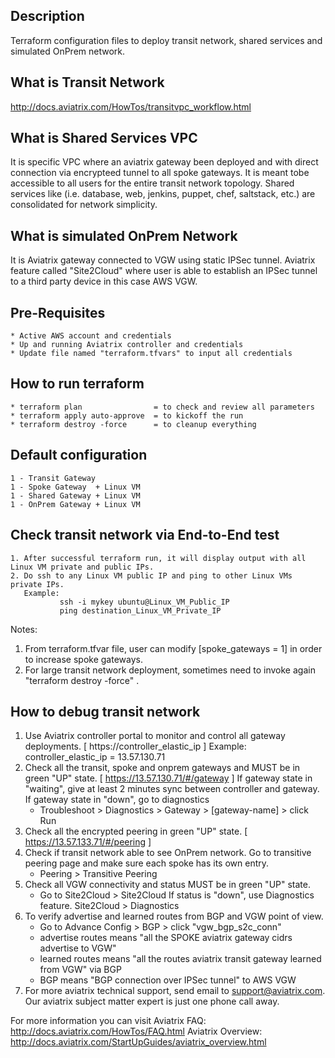Description
-----------
Terraform configuration files to deploy transit network, shared services and simulated OnPrem network.

What is Transit Network
-----------------------
http://docs.aviatrix.com/HowTos/transitvpc_workflow.html

What is Shared Services VPC
---------------------------
It is specific VPC where an aviatrix gateway been deployed and with direct connection via encrypteed tunnel to all spoke gateways.  It is meant tobe accessible to all users for the entire transit network topology. Shared services like (i.e. database, web, jenkins, puppet, chef, saltstack, etc.) are consolidated for network simplicity.

What is simulated OnPrem Network
--------------------------------
It is Aviatrix gateway connected to VGW using static IPSec tunnel. Aviatrix feature called "Site2Cloud" where user is able
to establish an IPSec tunnel to a third party device in this case AWS VGW.   

Pre-Requisites
--------------
    * Active AWS account and credentials
    * Up and running Aviatrix controller and credentials
    * Update file named "terraform.tfvars" to input all credentials

How to run terraform
--------------------
    * terraform plan                = to check and review all parameters
    * terraform apply auto-approve  = to kickoff the run
    * terraform destroy -force      = to cleanup everything 

Default configuration
---------------------
    1 - Transit Gateway
    1 - Spoke Gateway  + Linux VM
    1 - Shared Gateway + Linux VM
    1 - OnPrem Gateway + Linux VM

Check transit network via End-to-End test
-----------------------------------------
    1. After successful terraform run, it will display output with all Linux VM private and public IPs.
    2. Do ssh to any Linux VM public IP and ping to other Linux VMs private IPs. 
       Example: 
               ssh -i mykey ubuntu@Linux_VM_Public_IP
               ping destination_Linux_VM_Private_IP
               
Notes:
1. From terraform.tfvar file, user can modify [spoke_gateways = 1] in order to increase spoke gateways.
2. For large transit network deployment, sometimes need to invoke again "terraform destroy -force" .

How to debug transit network
----------------------------
1. Use Aviatrix controller portal to monitor and control all gateway deployments.  [ https://controller_elastic_ip ]
   Example: controller_elastic_ip = 13.57.130.71
2. Check all the transit, spoke and onprem gateways and MUST be in green "UP" state. [ https://13.57.130.71/#/gateway ]
   If gateway state in "waiting", give at least 2 minutes sync between controller and gateway. 
   If gateway state in "down", go to diagnostics 
      * Troubleshoot > Diagnostics > Gateway > [gateway-name] > click Run
3. Check all the encrypted peering in green "UP" state. [ https://13.57.133.71/#/peering ]
4. Check if transit network able to see OnPrem network. Go to transitive peering page and make sure each spoke has its own entry. 
   * Peering > Transitive Peering
5. Check all VGW connectivity and status MUST be in green "UP" state. 
   * Go to Site2Cloud > Site2Cloud 
   If status is "down", use Diagnostics feature. Site2Cloud > Diagnostics
6. To verify advertise and learned routes from BGP and VGW point of view. 
   * Go to Advance Config > BGP > click "vgw_bgp_s2c_conn"    
   * advertise routes means "all the SPOKE aviatrix gateway cidrs advertise to VGW"
   * learned routes means "all the routes aviatrix transit gateway learned from VGW" via BGP 
   * BGP means "BGP connection over IPSec tunnel" to AWS VGW
7. For more aviatrix technical support, send email to support@aviatrix.com. Our aviatrix subject matter expert is just one phone call away. 
  
For more information you can visit Aviatrix FAQ: http://docs.aviatrix.com/HowTos/FAQ.html
Aviatrix Overview: http://docs.aviatrix.com/StartUpGuides/aviatrix_overview.html


